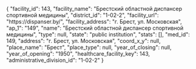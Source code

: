 {
    "facility_id": 143,
    "facility_name": "Брестский областной диспансер спортивной медицины",
    "district_id": "1-02-2",
    "facility_url": "https:\/\/dispanser.by\/",
    "facility_address": "г. Брест, ул. Московская",
    "ap_1": "149",
    "name": "Брестский областной диспансер спортивной медицины",
    "type": null,
    "state": "public institution",
    "stats": [],
    "med_id": 149,
    "address": "г. Брест, ул. Московская",
    "coord_x_y": null,
    "place_name": "Брест",
    "place_type": null,
    "year_of_closing": null,
    "year_of_opening": "1950",
    "healthcare_facility_key": 143,
    "administrative_division_id": "1-02-2"
}